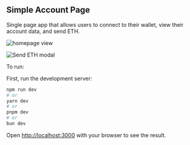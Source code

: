 ## Simple Account Page

Single page app that allows users to connect to their wallet, view their account data, and send ETH.

![homepage view](<Screenshot 2024-07-02 at 8.07.27 PM.png>)

![Send ETH modal](<Screenshot 2024-07-02 at 8.07.43 PM.png>)

To run:

First, run the development server:

```bash
npm run dev
# or
yarn dev
# or
pnpm dev
# or
bun dev
```

Open [http://localhost:3000](http://localhost:3000) with your browser to see the result.
